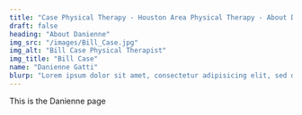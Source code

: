 ```yaml
---
title: "Case Physical Therapy - Houston Area Physical Therapy - About Danienne"
draft: false
heading: "About Danienne"
img_src: "/images/Bill_Case.jpg"
img_alt: "Bill Case Physical Therapist"
img_title: "Bill Case"
name: "Danienne Gatti"
blurp: "Lorem ipsum dolor sit amet, consectetur adipisicing elit, sed do eiusmod tempor incididunt ut labore et dolore magna aliqua."
---
```

This is the Danienne page
